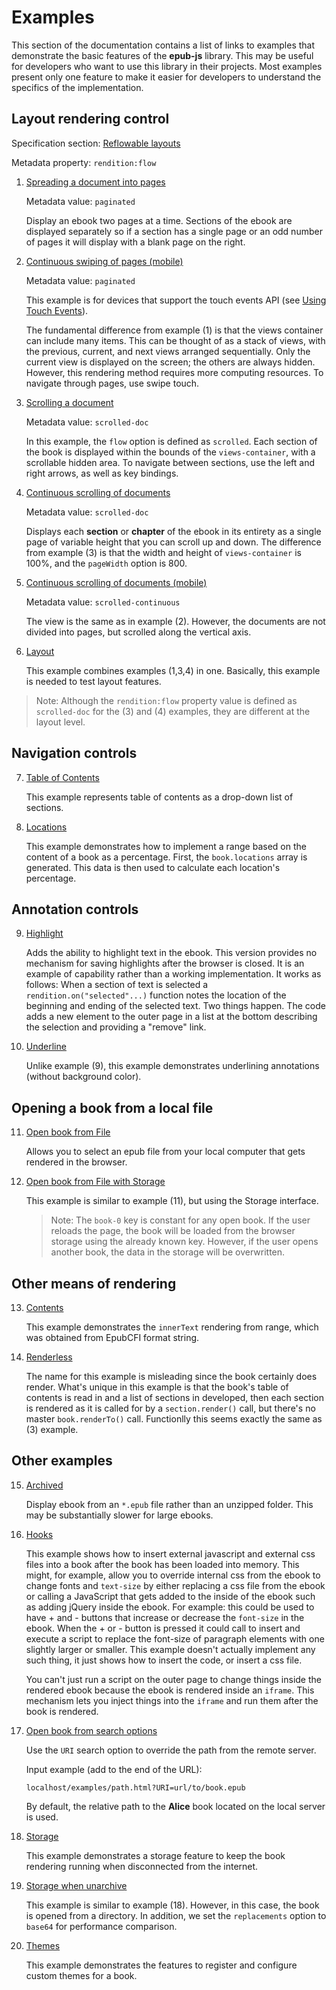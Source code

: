 # Examples

This section of the documentation contains a list of links to examples that demonstrate the basic features of the **epub-js** library. This may be useful for developers who want to use this library in their projects. Most examples present only one feature to make it easier for developers to understand the specifics of the implementation.

## Layout rendering control

Specification section: [Reflowable layouts](https://www.w3.org/TR/epub/#flow)

Metadata property: `rendition:flow`

1. [Spreading a document into pages](paginated.html)

    Metadata value: `paginated`
    
    Display an ebook two pages at a time. Sections of the ebook are displayed separately so if a section has a single page or an odd number of pages it will display with a blank page on the right.

2. [Continuous swiping of pages (mobile)](paginated-continuous.html)

    Metadata value: `paginated`

    This example is for devices that support the touch events API (see [Using Touch Events](https://developer.mozilla.org/en-US/docs/Web/API/Touch_events/Using_Touch_Events)).

    The fundamental difference from example (1) is that the views container can include many items. This can be thought of as a stack of views, with the previous, current, and next views arranged sequentially. Only the current view is displayed on the screen; the others are always hidden. However, this rendering method requires more computing resources. To navigate through pages, use swipe touch.

3. [Scrolling a document](scrolled.html)

    Metadata value: `scrolled-doc`

    In this example, the `flow` option is defined as `scrolled`. Each section of the book is displayed within the bounds of the `views-container`, with a scrollable hidden area. To navigate between sections, use the left and right arrows, as well as key bindings.

4. [Continuous scrolling of documents](scrolled-doc.html)

    Metadata value: `scrolled-doc`

    Displays each **section** or **chapter** of the ebook in its entirety as a single page of variable height that you can scroll up and down. The difference from example (3) is that the width and height of `views-container` is 100%, and the `pageWidth` option is 800.

5. [Continuous scrolling of documents (mobile)](scrolled-continuous.html)

    Metadata value: `scrolled-continuous`

    The view is the same as in example (2). However, the documents are not divided into pages, but scrolled along the vertical axis.

6. [Layout](layout.html)

    This example combines examples (1,3,4) in one. Basically, this example is needed to test layout features.

>Note: Although the `rendition:flow` property value is defined as `scrolled-doc` for the (3) and (4) examples, they are different at the layout level.

## Navigation controls

7. [Table of Contents](toc.html)

    This example represents table of contents as a drop-down list of sections.

8. [Locations](locations.html)

    This example demonstrates how to implement a range based on the content of a book as a percentage. First, the `book.locations` array is generated. This data is then used to calculate each location's percentage.

## Annotation controls

9. [Highlight](annotations-highlight.html)

    Adds the ability to highlight text in the ebook. This version provides no mechanism for saving highlights after the browser is closed. It is an example of capability rather than a working implementation. It works as follows: When a section of text is selected a `rendition.on("selected"...)` function notes the location of the beginning and ending of the selected text. Two things happen. The code adds a new element to the outer page in a list at the bottom describing the selection and providing a "remove" link.

10. [Underline](annotations-underline.html)

    Unlike example (9), this example demonstrates underlining annotations (without background color).

## Opening a book from a local file

11. [Open book from File](input.html)

    Allows you to select an epub file from your local computer that gets rendered in the browser.

12. [Open book from File with Storage](input-with-storage.html)

    This example is similar to example (11), but using the Storage interface.

    >Note: The `book-0` key is constant for any open book. If the user reloads the page, the book will be loaded from the browser storage using the already known key. However, if the user opens another book, the data in the storage will be overwritten.

## Other means of rendering

13. [Contents](contents.html)

    This example demonstrates the `innerText` rendering from range, which was obtained from EpubCFI format string.

14. [Renderless](renderless.html)

    The name for this example is misleading since the book certainly does render. What's unique in this example is that the book's table of contents is read in and a list of sections in developed, then each section is rendered as it is called for by a `section.render()` call, but there's no master `book.renderTo()` call. Functionlly this seems exactly the same as (3) example.

## Other examples

15. [Archived](archived.html)

    Display ebook from an `*.epub` file rather than an unzipped folder. This may be substantially slower for large ebooks.

16. [Hooks](hooks.html)

    This example shows how to insert external javascript and external css files into a book after the book has been loaded into memory. This might, for example, allow you to override internal css from the ebook to change fonts and `text-size` by either replacing a css file from the ebook or calling a JavaScript that gets added to the inside of the ebook such as adding jQuery inside the ebook. For example: this could be used to have + and - buttons that increase or decrease the `font-size` in the ebook. When the + or - button is pressed it could call to insert and execute a script to replace the font-size of paragraph elements with one slightly larger or smaller. This example doesn't actually implement any such thing, it just shows how to insert the code, or insert a css file.

    You can't just run a script on the outer page to change things inside the rendered ebook because the ebook is rendered inside an `iframe`. This mechanism lets you inject things into the `iframe` and run them after the book is rendered.

17. [Open book from search options](path.html)

    Use the `URI` search option to override the path from the remote server.

    Input example (add to the end of the URL):

    ```
    localhost/examples/path.html?URI=url/to/book.epub
    ```

    By default, the relative path to the **Alice** book located on the local server is used.

18. [Storage](storage.html)

    This example demonstrates a storage feature to keep the book rendering running when disconnected from the internet.

19. [Storage when unarchive](storage-when-unarchive.html)

    This example is similar to example (18). However, in this case, the book is opened from a directory. In addition, we set the `replacements` option to `base64` for performance comparison.

20. [Themes](themes.html)

    This example demonstrates the features to register and configure custom themes for a book.
